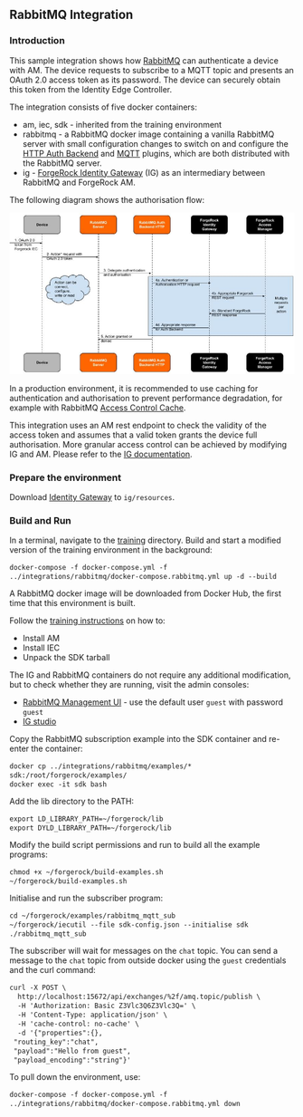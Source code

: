 ## RabbitMQ Integration
### Introduction

This sample integration shows how [RabbitMQ](http://www.rabbitmq.com) can authenticate a device with AM. The device requests to subscribe to a MQTT topic and presents an OAuth 2.0 access token as its password. The device can securely obtain this token from the Identity Edge Controller. 

The integration consists of five docker containers:
* am, iec, sdk - inherited from the training environment
* rabbitmq - a RabbitMQ docker image containing a vanilla RabbitMQ server with small configuration changes to switch on and configure the [HTTP Auth Backend](https://github.com/rabbitmq/rabbitmq-auth-backend-http) and [MQTT](https://github.com/rabbitmq/rabbitmq-mqtt) plugins, which are both distributed with the RabbitMQ server. 
* ig - [ForgeRock Identity Gateway](https://www.forgerock.com/platform/identity-gateway) (IG) as an intermediary between RabbitMQ and ForgeRock AM. 

The following diagram shows the authorisation flow:

![RabbitMQ Authorisation Flow](../../docs/images/RabbitMQ-Auth-Plugin.jpg "RabbitMQ Authorisation Flow")

In a production environment, it is recommended to use caching for authentication and authorisation to prevent performance degradation, for example with RabbitMQ [Access Control Cache](https://github.com/rabbitmq/rabbitmq-auth-backend-cache). 

This integration uses an AM rest endpoint to check the validity of the access token and assumes that a valid token grants the device full authorisation. More granular access control can be achieved by modifying IG and AM. Please refer to the [IG documentation](https://backstage.forgerock.com/docs/ig).

### Prepare the environment

Download [Identity Gateway](https://backstage.forgerock.com/downloads/browse/ig/latest) to `ig/resources`.

### Build and Run
In a terminal, navigate to the [training](../../training) directory.
Build and start a modified version of the training environment in the background:

```
docker-compose -f docker-compose.yml -f ../integrations/rabbitmq/docker-compose.rabbitmq.yml up -d --build
```
A RabbitMQ docker image will be downloaded from Docker Hub, the first time that this environment is built.

Follow the [training instructions](../../training/README.md) on how to:

* Install AM
* Install IEC
* Unpack the SDK tarball

The IG and RabbitMQ containers do not require any additional modification, but to check whether they are running, visit the admin consoles:

* [RabbitMQ Management UI](http://localhost:15672/) - use the default user `guest` with password `guest` 
* [IG studio](http://localhost:8088/openig/studio/)

Copy the RabbitMQ subscription example into the SDK container and re-enter the container:

    docker cp ../integrations/rabbitmq/examples/* sdk:/root/forgerock/examples/
    docker exec -it sdk bash
   
Add the lib directory to the PATH:

    export LD_LIBRARY_PATH=~/forgerock/lib
    export DYLD_LIBRARY_PATH=~/forgerock/lib
    
Modify the build script permissions and run to build all the example programs:
    
    chmod +x ~/forgerock/build-examples.sh
    ~/forgerock/build-examples.sh
    
Initialise and run the subscriber program:

    cd ~/forgerock/examples/rabbitmq_mqtt_sub
    ~/forgerock/iecutil --file sdk-config.json --initialise sdk
    ./rabbitmq_mqtt_sub
    
The subscriber will wait for messages on the `chat` topic.
You can send a message to the `chat` topic from outside docker using the `guest` credentials and the curl command:

    curl -X POST \
      http://localhost:15672/api/exchanges/%2f/amq.topic/publish \
      -H 'Authorization: Basic Z3Vlc3Q6Z3Vlc3Q=' \
      -H 'Content-Type: application/json' \
      -H 'cache-control: no-cache' \
      -d '{"properties":{},
     "routing_key":"chat",
     "payload":"Hello from guest",
     "payload_encoding":"string"}'

To pull down the environment, use:

    docker-compose -f docker-compose.yml -f ../integrations/rabbitmq/docker-compose.rabbitmq.yml down
